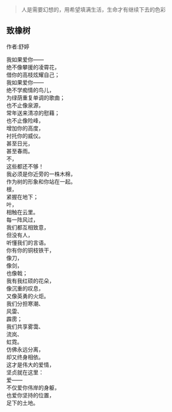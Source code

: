 >人是需要幻想的，用希望填满生活，生命才有继续下去的色彩
## 致橡树
作者:舒婷

我如果爱你——  
绝不像攀援的凌霄花，  
借你的高枝炫耀自己；  
我如果爱你——  
绝不学痴情的鸟儿，  
为绿荫重复单调的歌曲；  
也不止像泉源，  
常年送来清凉的慰藉；  
也不止像险峰，  
增加你的高度，  
衬托你的威仪。  
甚至日光，  
甚至春雨。  
不，  
这些都还不够！  
我必须是你近旁的一株木棉，  
作为树的形象和你站在一起。  
根，  
紧握在地下；  
叶，  
相触在云里。  
每一阵风过，  
我们都互相致意，  
但没有人，  
听懂我们的言语。  
你有你的铜枝铁干，  
像刀，  
像剑，  
也像戟；  
我有我红硕的花朵，  
像沉重的叹息，  
又像英勇的火炬。  
我们分担寒潮、  
风雷、  
霹雳；  
我们共享雾霭、  
流岚、  
虹霓。  
仿佛永远分离，  
却又终身相依。  
这才是伟大的爱情，  
坚贞就在这里：  
爱——  
不仅爱你伟岸的身躯，  
也爱你坚持的位置，  
足下的土地。  